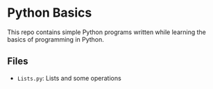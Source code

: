 # Python Basics

This repo contains simple Python programs written while learning the basics of programming in Python.

## Files

- `Lists.py`: Lists and some operations
